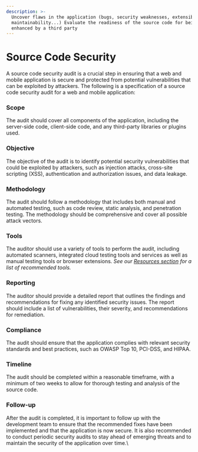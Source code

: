 ```yaml
---
description: >-
  Uncover flaws in the application (bugs, security weaknesses, extensibility,
  maintainability...) Evaluate the readiness of the source code for being
  enhanced by a third party
---
```


# Source Code Security

A source code security audit is a crucial step in ensuring that a web and mobile application is secure and protected from potential vulnerabilities that can be exploited by attackers. The following is a specification of a source code security audit for a web and mobile application:

### Scope

The audit should cover all components of the application, including the server-side code, client-side code, and any third-party libraries or plugins used.

### Objective

The objective of the audit is to identify potential security vulnerabilities that could be exploited by attackers, such as injection attacks, cross-site scripting (XSS), authentication and authorization issues, and data leakage.

### Methodology

The audit should follow a methodology that includes both manual and automated testing, such as code review, static analysis, and penetration testing. The methodology should be comprehensive and cover all possible attack vectors.

### Tools

The auditor should use a variety of tools to perform the audit, including automated scanners, integrated cloud testing tools and services as well as manual testing tools or browser extensions. _See our_ [_Resources section_](../../resource-links-and-tools/) _for a list of recommended tools._&#x20;

### Reporting

The auditor should provide a detailed report that outlines the findings and recommendations for fixing any identified security issues. The report should include a list of vulnerabilities, their severity, and recommendations for remediation.

### Compliance

The audit should ensure that the application complies with relevant security standards and best practices, such as OWASP Top 10, PCI-DSS, and HIPAA.

### Timeline

The audit should be completed within a reasonable timeframe, with a minimum of two weeks to allow for thorough testing and analysis of the source code.

### Follow-up

After the audit is completed, it is important to follow up with the development team to ensure that the recommended fixes have been implemented and that the application is now secure. It is also recommended to conduct periodic security audits to stay ahead of emerging threats and to maintain the security of the application over time.\
